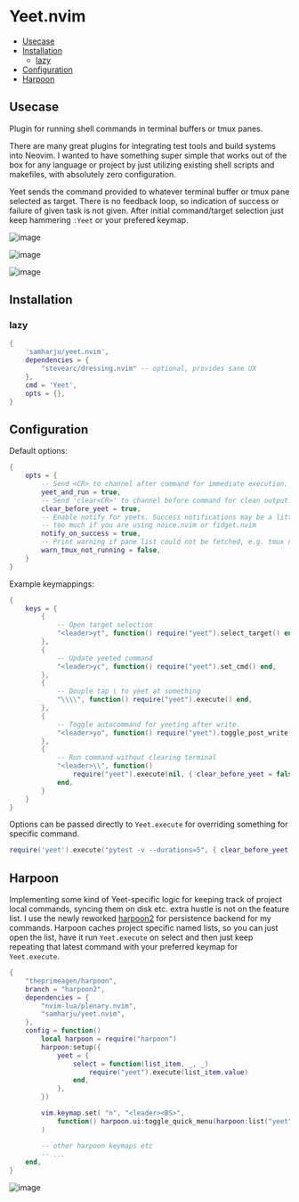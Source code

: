 # Yeet.nvim

<!-- vim-markdown-toc GitLab -->

* [Usecase](#usecase)
* [Installation](#installation)
    * [lazy](#lazy)
* [Configuration](#configuration)
* [Harpoon](#harpoon)

<!-- vim-markdown-toc -->

## Usecase

Plugin for running shell commands in terminal buffers or tmux panes.

There are many great plugins for integrating test tools and build systems into Neovim.
I wanted to have something super simple that works out of the box for any language or
project by just utilizing existing shell scripts and makefiles, with absolutely zero configuration.

Yeet sends the command provided to whatever terminal buffer or
tmux pane selected as target. There is no feedback loop, so indication of
success or failure of given task is not given. After initial command/target
selection just keep hammering `:Yeet` or your prefered keymap.

![image](https://github.com/samharju/yeet.nvim/assets/35364923/0a21786e-9506-4644-b628-8d57cebcf747)

![image](https://github.com/samharju/yeet.nvim/assets/35364923/8a63b72d-c39e-48c1-92df-5ba97eb17a3c)

![image](https://github.com/samharju/yeet.nvim/assets/35364923/e6b2f039-79c8-4207-b8d0-3f3c6629b141)

## Installation

### lazy

```lua
{
    'samharju/yeet.nvim',
    dependencies = {
        "stevearc/dressing.nvim" -- optional, provides sane UX
    },
    cmd = 'Yeet',
    opts = {},
}
```

## Configuration

Default options:

```lua
{
    opts = {
        -- Send <CR> to channel after command for immediate execution.
        yeet_and_run = true,
        -- Send 'clear<CR>' to channel before command for clean output.
        clear_before_yeet = true,
        -- Enable notify for yeets. Success notifications may be a little
        -- too much if you are using noice.nvim or fidget.nvim
        notify_on_success = true,
        -- Print warning if pane list could not be fetched, e.g. tmux not running.
        warn_tmux_not_running = false,
    }
}
```

Example keymappings:

```lua
{
    keys = {
        {
            -- Open target selection
            "<leader>yt", function() require("yeet").select_target() end,
        },
        {
            -- Update yeeted command
            "<leader>yc", function() require("yeet").set_cmd() end,
        },
        {
            -- Douple tap \ to yeet at something
            "\\\\", function() require("yeet").execute() end,
        },
        {
            -- Toggle autocommand for yeeting after write.
            "<leader>yo", function() require("yeet").toggle_post_write() end,
        },
        {
            -- Run command without clearing terminal
            "<leader>\\", function()
                require("yeet").execute(nil, { clear_before_yeet = false})
            end,
        }
    }
}

```

Options can be passed directly to `Yeet.execute` for overriding something for specific command.

```lua
require('yeet').execute("pytest -v --durations=5", { clear_before_yeet = false })
```

## Harpoon

Implementing some kind of Yeet-specific logic for keeping track of project
local commands, syncing them on disk etc. extra hustle is not on the feature list.
I use the newly reworked [harpoon2](https://github.com/ThePrimeagen/harpoon) for persistence
backend for my commands. Harpoon caches project specific named lists, so you can just open
the list, have it run `Yeet.execute` on select and then just keep repeating that latest
command with your preferred keymap for `Yeet.execute`.

```lua
{
    "theprimeagen/harpoon",
    branch = "harpoon2",
    dependencies = {
        "nvim-lua/plenary.nvim",
        "samharju/yeet.nvim",
    },
    config = function()
        local harpoon = require("harpoon")
        harpoon:setup({
            yeet = {
                select = function(list_item, _, _)
                    require("yeet").execute(list_item.value)
                end,
            },
        })

        vim.keymap.set( "n", "<leader><BS>",
            function() harpoon.ui:toggle_quick_menu(harpoon:list("yeet")) end
        )

        -- other harpoon keymaps etc
        -- ...
    end,
}

```

![image](https://github.com/samharju/yeet.nvim/assets/35364923/48d0df0b-0b85-4f6a-9340-e06dad0f08cb)
